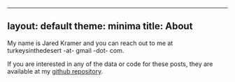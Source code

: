 
---
layout: default
theme: minima
title: About
---

My name is Jared Kramer and you can reach out to me at turkeysinthedesert -at- gmail -dot- com.

If you are interested in any of the data or code for these posts, they are available at my [github repository](https://github.com/jgkramer/jgkramer.github.io/).

